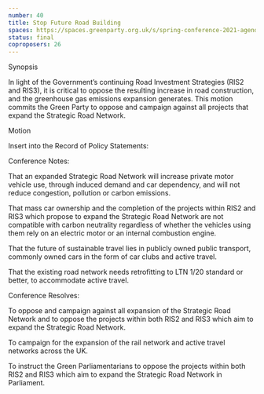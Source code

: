 ```yaml
---
number: 40
title: Stop Future Road Building
spaces: https://spaces.greenparty.org.uk/s/spring-conference-2021-agenda-forum2/?contentId=78603
status: final
coproposers: 26
---
```

Synopsis


In light of the Government’s continuing Road Investment Strategies (RIS2 and RIS3), it is critical to oppose the resulting increase in road construction, and the greenhouse gas emissions expansion generates. This motion commits the Green Party to oppose and campaign against all projects that expand the Strategic Road Network.


Motion


Insert into the Record of Policy Statements:


Conference Notes:


That an expanded Strategic Road Network will increase private motor vehicle use, through induced demand and car dependency, and will not reduce congestion, pollution or carbon emissions.


That mass car ownership and the completion of the projects within RIS2 and RIS3 which propose to expand the Strategic Road Network are not compatible with carbon neutrality regardless of whether the vehicles using them rely on an electric motor or an internal combustion engine.


That the future of sustainable travel lies in publicly owned public transport, commonly owned cars in the form of car clubs and active travel.


That the existing road network needs retrofitting to LTN 1/20 standard or better, to accommodate active travel.


Conference Resolves:


To oppose and campaign against all expansion of the Strategic Road Network and to oppose the projects within both RIS2 and RIS3 which aim to expand the Strategic Road Network.


To campaign for the expansion of the rail network and active travel networks across the UK.


To instruct the Green Parliamentarians to oppose the projects within both RIS2 and RIS3 which aim to expand the Strategic Road Network in Parliament.

